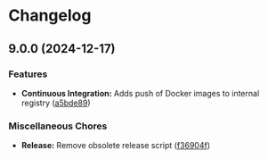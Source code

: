 # Changelog

## 9.0.0 (2024-12-17)


### Features

* **Continuous Integration:** Adds push of Docker images to internal registry ([a5bde89](https://github.com/zentrum-lexikographie/wordprofile/commit/a5bde8949065bcfac1b5c585deca13239631baf5))


### Miscellaneous Chores

* **Release:** Remove obsolete release script ([f36904f](https://github.com/zentrum-lexikographie/wordprofile/commit/f36904f2445487e89866d01a3d76bc376d3d8ed4))
